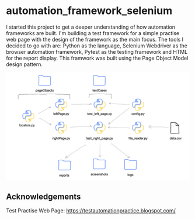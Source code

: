 # automation_framework_selenium

I started this project to get a deeper understanding of how automation frameworks are built. I'm building a test framework for a simple practise web page with the design of the framework as the main focus. The tools I decided to go with are: Python as the language, Selenium Webdriver as the browser automation framework, Pytest as the testing framework and HTML for the report display. This framwork was built using the Page Object Model design pattern.

![](images/test_framework_design.png)

## Acknowledgements

Test Practise Web Page: https://testautomationpractice.blogspot.com/
